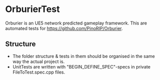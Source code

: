 # OrburierTest
Orburier is an UE5 network predicted gameplay framework. This are automated tests for https://github.com/PinoRIP/Orburier.

## Structure
 - The folder structure & tests in them should be organised in the same way the actual project is.
 - UnitTests are written with "BEGIN_DEFINE_SPEC"-specs in private FileToTest.spec.cpp files. 
